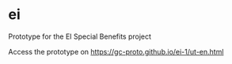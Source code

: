 # ei
Prototype for the EI Special Benefits project

Access the prototype on https://gc-proto.github.io/ei-1/ut-en.html
